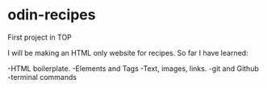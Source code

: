 # odin-recipes
First project in TOP

I will be making an HTML only website for recipes. So far I have learned:

-HTML boilerplate.
-Elements and Tags
-Text, images, links.
-git and Github
-terminal commands